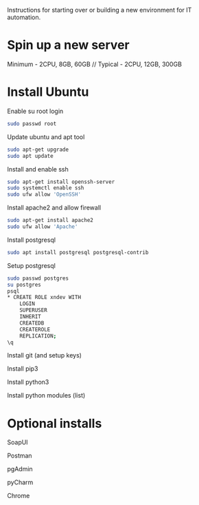 Instructions for starting over or building a new environment for IT automation.

# Spin up a new server
Minimum - 2CPU, 8GB, 60GB // Typical - 2CPU, 12GB, 300GB

# Install Ubuntu

Enable su root login
```bash
sudo passwd root
```

Update ubuntu and apt tool
```bash
sudo apt-get upgrade
sudo apt update
```

Install and enable ssh
```bash
sudo apt-get install openssh-server
sudo systemctl enable ssh
sudo ufw allow 'OpenSSH'
```

Install apache2 and allow firewall
```bash
sudo apt-get install apache2
sudo ufw allow 'Apache'
```

Install postgresql
```bash
sudo apt install postgresql postgresql-contrib
```
Setup postgresql
```bash
sudo passwd postgres
su postgres
psql
* CREATE ROLE xndev WITH
    LOGIN
    SUPERUSER
    INHERIT
    CREATEDB
    CREATEROLE
    REPLICATION;
\q
```

Install git (and setup keys)

Install pip3

Install python3

Install python modules (list)

# Optional installs
SoapUI

Postman

pgAdmin

pyCharm

Chrome
